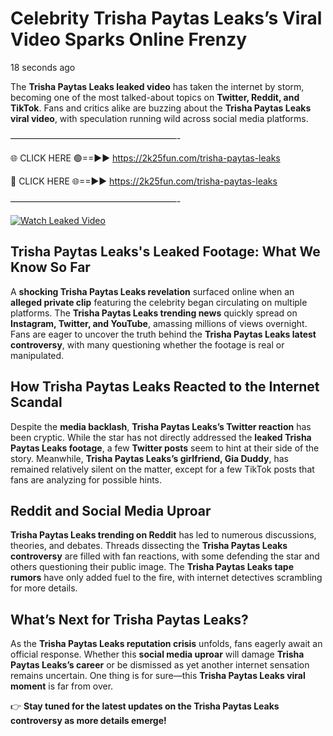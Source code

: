 # Celebrity Trisha Paytas Leaks’s Viral Video Sparks Online Frenzy

18 seconds ago

The **Trisha Paytas Leaks leaked video** has taken the internet by storm, becoming one of the most talked-about topics on **Twitter, Reddit, and TikTok**. Fans and critics alike are buzzing about the **Trisha Paytas Leaks viral video**, with speculation running wild across social media platforms.

———————————————————-

🌐 CLICK HERE 🟢==►► https://2k25fun.com/trisha-paytas-leaks

🔴 CLICK HERE 🌐==►► https://2k25fun.com/trisha-paytas-leaks

———————————————————-

[![Watch Leaked Video](https://miro.medium.com/v2/resize:fit:828/format:webp/1*cilzJN44JGOrTw9NJCrNHA.gif "Watch Leaked Video")](https://2k25fun.com/trisha-paytas-leaks)

## **Trisha Paytas Leaks's Leaked Footage: What We Know So Far**  
A **shocking Trisha Paytas Leaks revelation** surfaced online when an **alleged private clip** featuring the celebrity began circulating on multiple platforms. The **Trisha Paytas Leaks trending news** quickly spread on **Instagram, Twitter, and YouTube**, amassing millions of views overnight. Fans are eager to uncover the truth behind the **Trisha Paytas Leaks latest controversy**, with many questioning whether the footage is real or manipulated.  

## **How Trisha Paytas Leaks Reacted to the Internet Scandal**  
Despite the **media backlash**, **Trisha Paytas Leaks’s Twitter reaction** has been cryptic. While the star has not directly addressed the **leaked Trisha Paytas Leaks footage**, a few **Twitter posts** seem to hint at their side of the story. Meanwhile, **Trisha Paytas Leaks’s girlfriend, Gia Duddy**, has remained relatively silent on the matter, except for a few TikTok posts that fans are analyzing for possible hints.  

## **Reddit and Social Media Uproar**  
**Trisha Paytas Leaks trending on Reddit** has led to numerous discussions, theories, and debates. Threads dissecting the **Trisha Paytas Leaks controversy** are filled with fan reactions, with some defending the star and others questioning their public image. The **Trisha Paytas Leaks tape rumors** have only added fuel to the fire, with internet detectives scrambling for more details.  

## **What’s Next for Trisha Paytas Leaks?**  
As the **Trisha Paytas Leaks reputation crisis** unfolds, fans eagerly await an official response. Whether this **social media uproar** will damage **Trisha Paytas Leaks’s career** or be dismissed as yet another internet sensation remains uncertain. One thing is for sure—this **Trisha Paytas Leaks viral moment** is far from over.  

👉 **Stay tuned for the latest updates on the Trisha Paytas Leaks controversy as more details emerge!**  